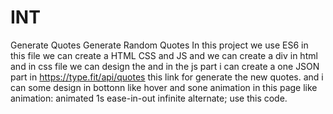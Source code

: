 # INT
Generate Quotes
Generate Random Quotes
In this project we use ES6 in this file we can create a HTML CSS and JS and we can create a div in html  and in css file we can design the and in the js part i can create a one JSON part in https://type.fit/api/quotes this link for generate the new quotes. and i can some design in bottonn like hover and sone animation in this page like animation: animated 1s ease-in-out infinite alternate; use this code.
